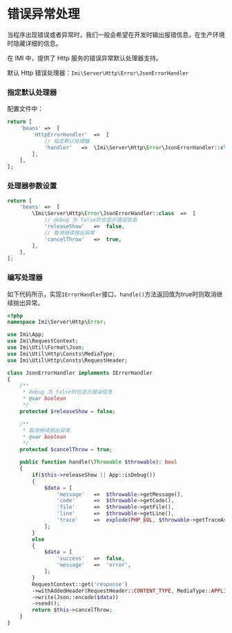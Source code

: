 # 错误异常处理

当程序出现错误或者异常时，我们一般会希望在开发时输出报错信息，在生产环境时隐藏详细的信息。

在 IMI 中，提供了 Http 服务的错误异常默认处理器支持。

默认 Http 错误处理器：`Imi\Server\Http\Error\JsonErrorHandler`

### 指定默认处理器

配置文件中：

```php
return [
	'beans'	=>	[
		'HttpErrorHandler'	=>	[
			// 指定默认处理器
			'handler'	=>	\Imi\Server\Http\Error\JsonErrorHandler::class,
		],
	],
];
```

### 处理器参数设置

```php
return [
	'beans'	=>	[
		\Imi\Server\Http\Error\JsonErrorHandler::class	=>	[
			// debug 为 false时也显示错误信息
			'releaseShow'	=>	false,
			// 取消继续抛出异常
			'cancelThrow'	=>	true,
		],
	],
];
```



### 编写处理器

如下代码所示，实现`IErrorHandler`接口，`handle()`方法返回值为true时则取消继续抛出异常。

```php
<?php
namespace Imi\Server\Http\Error;

use Imi\App;
use Imi\RequestContext;
use Imi\Util\Format\Json;
use Imi\Util\Http\Consts\MediaType;
use Imi\Util\Http\Consts\RequestHeader;

class JsonErrorHandler implements IErrorHandler
{
	/**
	 * debug 为 false时也显示错误信息
	 * @var boolean
	 */
	protected $releaseShow = false;

	/**
	 * 取消继续抛出异常
	 * @var boolean
	 */
	protected $cancelThrow = true;

	public function handle(\Throwable $throwable): bool
	{
		if($this->releaseShow || App::isDebug())
		{
			$data = [
				'message'	=>	$throwable->getMessage(),
				'code'		=>	$throwable->getCode(),
				'file'		=>	$throwable->getFile(),
				'line'		=>	$throwable->getLine(),
				'trace'		=>	explode(PHP_EOL, $throwable->getTraceAsString()),
			];
		}
		else
		{
			$data = [
				'success'	=>	false,
				'message'	=>	'error',
			];
		}
		RequestContext::get('response')
		->withAddedHeader(RequestHeader::CONTENT_TYPE, MediaType::APPLICATION_JSON)
		->write(Json::encode($data))
		->send();
		return $this->cancelThrow;
	}
}
```
